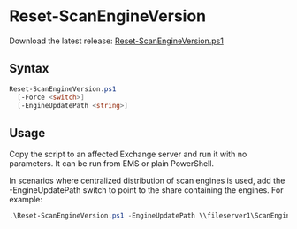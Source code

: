 # Reset-ScanEngineVersion

Download the latest release: [Reset-ScanEngineVersion.ps1](https://github.com/microsoft/CSS-Exchange/releases/latest/download/Reset-ScanEngineVersion.ps1)

## Syntax

```powershell
Reset-ScanEngineVersion.ps1
  [-Force <switch>]
  [-EngineUpdatePath <string>]
```

## Usage

Copy the script to an affected Exchange server and run it with no parameters. It can be run from EMS or plain PowerShell.

In scenarios where centralized distribution of scan engines is used, add the -EngineUpdatePath switch to point to the share containing the engines. For example:

```powershell
.\Reset-ScanEngineVersion.ps1 -EngineUpdatePath \\fileserver1\ScanEngineUpdates
```
